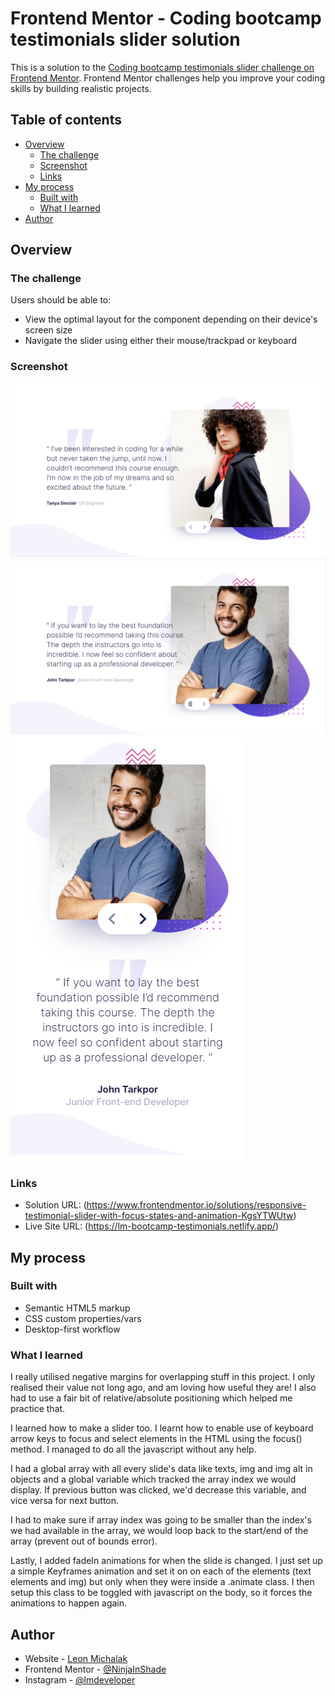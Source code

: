 # Frontend Mentor - Coding bootcamp testimonials slider solution

This is a solution to the [Coding bootcamp testimonials slider challenge on Frontend Mentor](https://www.frontendmentor.io/challenges/coding-bootcamp-testimonials-slider-4FNyLA8JL). Frontend Mentor challenges help you improve your coding skills by building realistic projects.

## Table of contents

- [Overview](#overview)
  - [The challenge](#the-challenge)
  - [Screenshot](#screenshot)
  - [Links](#links)
- [My process](#my-process)
  - [Built with](#built-with)
  - [What I learned](#what-i-learned)
- [Author](#author)

## Overview

### The challenge

Users should be able to:

- View the optimal layout for the component depending on their device's screen size
- Navigate the slider using either their mouse/trackpad or keyboard

### Screenshot

![](./screenshots/Desktop_solution.png)
![](./screenshots/Desktop_active_solution.png)
![](./screenshots/Mobile_solution.png)

### Links

- Solution URL: (https://www.frontendmentor.io/solutions/responsive-testimonial-slider-with-focus-states-and-animation-KgsYTWUtw)
- Live Site URL: (https://lm-bootcamp-testimonials.netlify.app/)

## My process

### Built with

- Semantic HTML5 markup
- CSS custom properties/vars
- Desktop-first workflow

### What I learned

I really utilised negative margins for overlapping stuff in this project. I only realised their value not long ago, and am loving how useful they are! I also had to use a fair bit of relative/absolute positioning which helped me practice that.

I learned how to make a slider too. I learnt how to enable use of keyboard arrow keys to focus and select elements in the HTML using the focus() method. I managed to do all the javascript without any help.

I had a global array with all every slide's data like texts, img and img alt in objects and a global variable which tracked the array index we would display. If previous button was clicked, we'd decrease this variable, and vice versa for next button.

I had to make sure if array index was going to be smaller than the index's we had available in the array, we would loop back to the start/end of the array (prevent out of bounds error).

Lastly, I added fadeIn animations for when the slide is changed. I just set up a simple Keyframes animation and set it on on each of the elements (text elements and img) but only when they were inside a .animate class. I then setup this class to be toggled with javascript on the body, so it forces the animations to happen again.

## Author

- Website - [Leon Michalak](https://www.leonmichalak.tech)
- Frontend Mentor - [@NinjaInShade](https://www.frontendmentor.io/profile/NinjaInShade)
- Instagram - [@lmdeveloper](https://www.instagram.com/lmdeveloper/)
